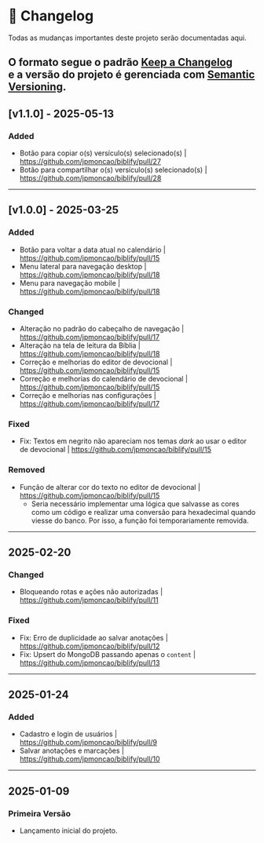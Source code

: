 # 📜 Changelog

Todas as mudanças importantes deste projeto serão documentadas aqui.

O formato segue o padrão [Keep a Changelog](https://keepachangelog.com/pt-BR/1.0.0/)  
e a versão do projeto é gerenciada com [Semantic Versioning](https://semver.org/lang/pt-BR/).
---
## [v1.1.0] - 2025-05-13
### Added
- Botão para copiar o(s) versículo(s) selecionado(s) | https://github.com/jpmoncao/biblify/pull/27
- Botão para compartilhar o(s) versículo(s) selecionado(s) | https://github.com/jpmoncao/biblify/pull/28

---
## [v1.0.0] - 2025-03-25
### Added
- Botão para voltar a data atual no calendário | https://github.com/jpmoncao/biblify/pull/15
- Menu lateral para navegação desktop | https://github.com/jpmoncao/biblify/pull/18
- Menu para navegação mobile | https://github.com/jpmoncao/biblify/pull/18
### Changed
- Alteração no padrão do cabeçalho de navegação | https://github.com/jpmoncao/biblify/pull/17
- Alteração na tela de leitura da Bíblia | https://github.com/jpmoncao/biblify/pull/18
- Correção e melhorias do editor de devocional | https://github.com/jpmoncao/biblify/pull/15
- Correção e melhorias do calendário de devocional | https://github.com/jpmoncao/biblify/pull/15
- Correção e melhorias nas configurações | https://github.com/jpmoncao/biblify/pull/17
### Fixed
- Fix: Textos em negrito não apareciam nos temas _dark_ ao usar o editor de devocional | https://github.com/jpmoncao/biblify/pull/15
### Removed
- Função de alterar cor do texto no editor de devocional | https://github.com/jpmoncao/biblify/pull/15
  - Seria necessário implementar uma lógica que salvasse as cores como um código e realizar uma conversão para hexadecimal quando viesse do banco. Por isso, a função foi temporariamente removida.
---

##  2025-02-20
### Changed
- Bloqueando rotas e ações não autorizadas | https://github.com/jpmoncao/biblify/pull/11
### Fixed
- Fix: Erro de duplicidade ao salvar anotações | https://github.com/jpmoncao/biblify/pull/12
- Fix: Upsert do MongoDB passando apenas o `content` | https://github.com/jpmoncao/biblify/pull/13

---

##  2025-01-24
### Added
- Cadastro e login de usuários | https://github.com/jpmoncao/biblify/pull/9
- Salvar anotações e marcações | https://github.com/jpmoncao/biblify/pull/10
  
---

##  2025-01-09
### Primeira Versão
- Lançamento inicial do projeto.
